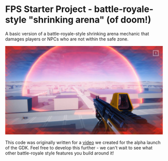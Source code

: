 # FPS Starter Project - battle-royale-style "shrinking arena" (of doom!)

A basic version of a battle-royale-style shrinking arena mechanic that damages players or NPCs who are not within the safe zone.

![GDK for Unity Shrinking Arena](./GDK_For_Unity_Shrinking_Arena.JPG)

This code was originally written for a [video](https://bit.ly/2yDGcKS) we created for the alpha launch of the GDK. Feel free to develop this further - we can't wait to see what other battle-royale style features you build around it!
